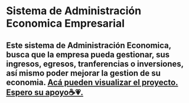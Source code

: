 <h1>Sistema de Administración Economica Empresarial</h1>
<h2>Este sistema de Administración Economica, busca que la empresa pueda gestionar, sus ingresos, egresos, tranferencias o inversiones, así mismo poder mejorar la gestion de su economia.</h2<>
<a href="https://administracion-empresa.vercel.app/">Acá pueden visualizar el proyecto.</a>
<div>
  <a href="https://www.instagram.com/angel_low03/">Espero su apoyo☕💗.</a>
</div>
